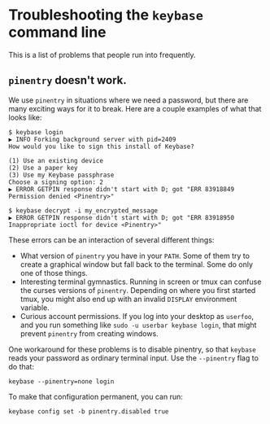 # Troubleshooting the `keybase` command line

This is a list of problems that people run into frequently.

## `pinentry` doesn't work.

We use `pinentry` in situations where we need a password, but there are many
exciting ways for it to break. Here are a couple examples of what that looks
like:

```
$ keybase login
▶ INFO Forking background server with pid=2409
How would you like to sign this install of Keybase?
 
(1) Use an existing device
(2) Use a paper key
(3) Use my Keybase passphrase
Choose a signing option: 2
▶ ERROR GETPIN response didn't start with D; got "ERR 83918849 Permission denied <Pinentry>"
```

```
$ keybase decrypt -i my_encrypted_message
▶ ERROR GETPIN response didn't start with D; got "ERR 83918950 Inappropriate ioctl for device <Pinentry>"
```

These errors can be an interaction of several different things:

- What version of `pinentry` you have in your `PATH`. Some of them try to
  create a graphical window but fall back to the terminal. Some do only one of
  those things.
- Interesting terminal gymnastics. Running in screen or tmux can confuse the
  curses versions of `pinentry`. Depending on where you first started tmux, you
  might also end up with an invalid `DISPLAY` environment variable.
- Curious account permissions. If you log into your desktop as `userfoo`, and
  you run something like `sudo -u userbar keybase login`, that might prevent
  `pinentry` from creating windows.

One workaround for these problems is to disable pinentry, so that `keybase`
reads your password as ordinary terminal input. Use the `--pinentry` flag to do
that:

```
keybase --pinentry=none login
```

To make that configuration permanent, you can run:

```
keybase config set -b pinentry.disabled true
```

